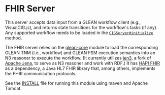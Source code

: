 # FHIR Server

This server accepts data input from a GLEAN workflow client (e.g., VisualCIG.js), and returns state transitions for the workflow's tasks (if any). Any supported workflow needs to be loaded in the [`CIGServer#initialize`](src/main/java/wvw/cig/fhir/server/CIGServer.java) method.

The FHIR server relies on the [glean-core](https://github.com/william-vw/glean/glean-core) module to load the corresponding GLEAN TNM (i.e., workflow) and  GLEAN FSM execution semantics into an N3 reasoner to execute the workflow. (It currently utilizes [jen3](https://github.com/william-vw/jen3), a fork of [Apache Jena](http://jena.apache.org), to serve as N3 reasoner and work with RDF.) It has [HAPI FHIR](https://hapifhir.io/) as a dependency, a Java HL7 FHIR library that, among others, implements the FHIR communication protocols.

See the [INSTALL](INSTALL) file for running this module using maven and Apache Tomcat.

